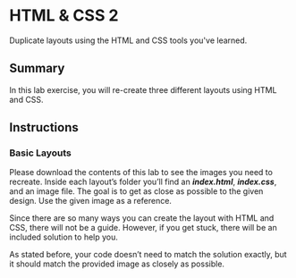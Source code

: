 # HTML & CSS 2
Duplicate layouts using the HTML and CSS tools you've learned.

## Summary
In this lab exercise, you will re-create three different layouts using HTML and CSS.

## Instructions
### Basic Layouts
Please download the contents of this lab to see the images you need to recreate. Inside each layout’s folder you’ll find an **_index.html_**, **_index.css_**, and an image file. The goal is to get as close as possible to the given design. Use the given image as a reference.

Since there are so many ways you can create the layout with HTML and CSS, there will not be a guide. However, if you get stuck, there will be an included solution to help you.

As stated before, your code doesn’t need to match the solution exactly, but it should match the provided image as closely as possible.
